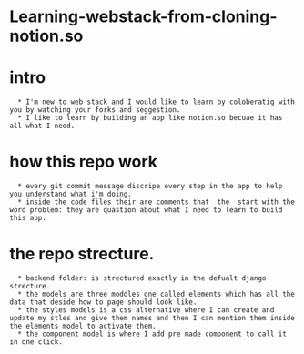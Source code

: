 # Learning-webstack-from-cloning-notion.so
# intro
      * I'm new to web stack and I would like to learn by coloberatig with you by watching your forks and seggestion.
      * I like to learn by building an app like notion.so becuae it has all what I need.
# how this repo work
      * every git commit message discripe every step in the app to help you understand what i'm doing.
      * inside the code files their are comments that  the  start with the word problem: they are quastion about what I need to learn to build this app.

# the repo strecture.
      * backend folder: is strectured exactly in the defualt django strecture.
      * the models are three moddles one called elements which has all the data that deside how to page should look like.
      * the styles models is a css alternative where I can create and update my stles and give them names and then I can mention them inside the elements model to activate them.
      * the component model is where I add pre made component to call it in one click.
